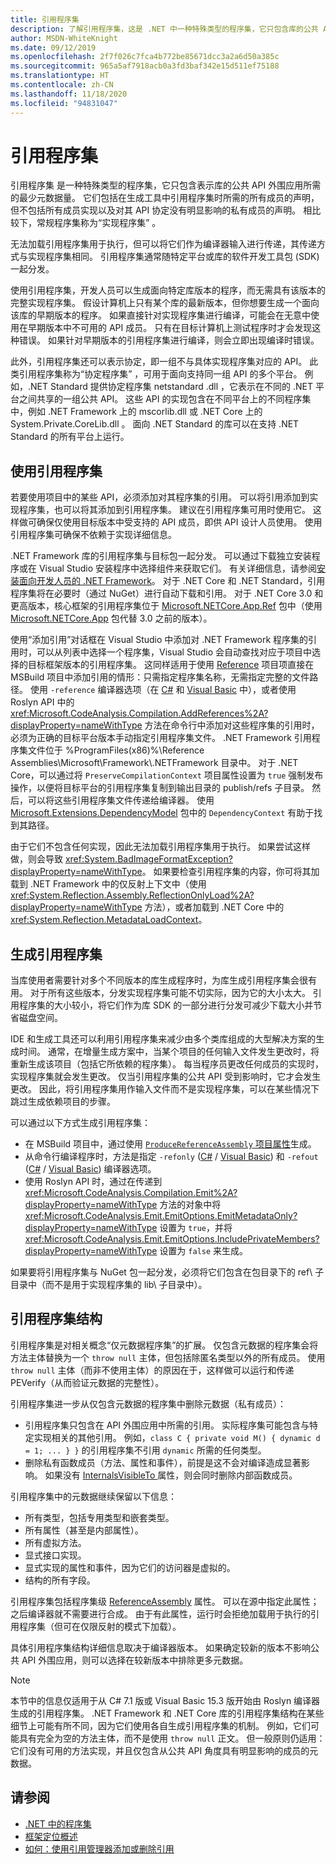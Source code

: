 ```yaml
---
title: 引用程序集
description: 了解引用程序集，这是 .NET 中一种特殊类型的程序集，它只包含库的公共 API 外围应用
author: MSDN-WhiteKnight
ms.date: 09/12/2019
ms.openlocfilehash: 2f7f026c7fca4b772be85671dcc3a2a6d50a385c
ms.sourcegitcommit: 965a5af7918acb0a3fd3baf342e15d511ef75188
ms.translationtype: HT
ms.contentlocale: zh-CN
ms.lasthandoff: 11/18/2020
ms.locfileid: "94831047"
---
```

# <a name="reference-assemblies"></a>引用程序集

引用程序集  是一种特殊类型的程序集，它只包含表示库的公共 API 外围应用所需的最少元数据量。 它们包括在生成工具中引用程序集时所需的所有成员的声明，但不包括所有成员实现以及对其 API 协定没有明显影响的私有成员的声明。 相比较下，常规程序集称为“实现程序集”  。

无法加载引用程序集用于执行，但可以将它们作为编译器输入进行传递，其传递方式与实现程序集相同。 引用程序集通常随特定平台或库的软件开发工具包 (SDK) 一起分发。

使用引用程序集，开发人员可以生成面向特定库版本的程序，而无需具有该版本的完整实现程序集。 假设计算机上只有某个库的最新版本，但你想要生成一个面向该库的早期版本的程序。 如果直接针对实现程序集进行编译，可能会在无意中使用在早期版本中不可用的 API 成员。 只有在目标计算机上测试程序时才会发现这种错误。 如果针对早期版本的引用程序集进行编译，则会立即出现编译时错误。

此外，引用程序集还可以表示协定，即一组不与具体实现程序集对应的 API。 此类引用程序集称为“协定程序集”  ，可用于面向支持同一组 API 的多个平台。 例如，.NET Standard 提供协定程序集 netstandard .dll  ，它表示在不同的 .NET 平台之间共享的一组公共 API。 这些 API 的实现包含在不同平台上的不同程序集中，例如 .NET Framework 上的 mscorlib.dll 或 .NET Core 上的 System.Private.CoreLib.dll   。 面向 .NET Standard 的库可以在支持 .NET Standard 的所有平台上运行。

## <a name="using-reference-assemblies"></a>使用引用程序集

若要使用项目中的某些 API，必须添加对其程序集的引用。 可以将引用添加到实现程序集，也可以将其添加到引用程序集。 建议在引用程序集可用时使用它。 这样做可确保仅使用目标版本中受支持的 API 成员，即供 API 设计人员使用。 使用引用程序集可确保不依赖于实现详细信息。

.NET Framework 库的引用程序集与目标包一起分发。 可以通过下载独立安装程序或在 Visual Studio 安装程序中选择组件来获取它们。 有关详细信息，请参阅[安装面向开发人员的 .NET Framework](../../framework/install/guide-for-developers.md)。 对于 .NET Core 和 .NET Standard，引用程序集将在必要时（通过 NuGet）进行自动下载和引用。 对于 .NET Core 3.0 和更高版本，核心框架的引用程序集位于 [Microsoft.NETCore.App.Ref](https://www.nuget.org/packages/Microsoft.NETCore.App.Ref) 包中（使用 [Microsoft.NETCore.App](https://www.nuget.org/packages/Microsoft.NETCore.App) 包代替 3.0 之前的版本）。

使用“添加引用”对话框在 Visual Studio 中添加对 .NET Framework 程序集的引用时，可以从列表中选择一个程序集，Visual Studio 会自动查找对应于项目中选择的目标框架版本的引用程序集。 这同样适用于使用 [Reference](/visualstudio/msbuild/common-msbuild-project-items#reference) 项目项直接在 MSBuild 项目中添加引用的情形：只需指定程序集名称，无需指定完整的文件路径。 使用 `-reference` 编译器选项（在 [C#](../../csharp/language-reference/compiler-options/reference-compiler-option.md) 和 [Visual Basic](../../visual-basic/reference/command-line-compiler/reference.md) 中），或者使用 Roslyn API 中的 <xref:Microsoft.CodeAnalysis.Compilation.AddReferences%2A?displayProperty=nameWithType> 方法在命令行中添加对这些程序集的引用时，必须为正确的目标平台版本手动指定引用程序集文件。 .NET Framework 引用程序集文件位于 %ProgramFiles(x86)%\\Reference Assemblies\\Microsoft\\Framework\\.NETFramework 目录中。 对于 .NET Core，可以通过将 `PreserveCompilationContext` 项目属性设置为 `true` 强制发布操作，以便将目标平台的引用程序集复制到输出目录的 publish/refs 子目录。 然后，可以将这些引用程序集文件传递给编译器。 使用 [Microsoft.Extensions.DependencyModel](https://www.nuget.org/packages/Microsoft.Extensions.DependencyModel/) 包中的 `DependencyContext` 有助于找到其路径。

由于它们不包含任何实现，因此无法加载引用程序集用于执行。 如果尝试这样做，则会导致 <xref:System.BadImageFormatException?displayProperty=nameWithType>。 如果要检查引用程序集的内容，你可将其加载到 .NET Framework 中的仅反射上下文中（使用 <xref:System.Reflection.Assembly.ReflectionOnlyLoad%2A?displayProperty=nameWithType> 方法），或者加载到 .NET Core 中的 <xref:System.Reflection.MetadataLoadContext>。

## <a name="generating-reference-assemblies"></a>生成引用程序集

当库使用者需要针对多个不同版本的库生成程序时，为库生成引用程序集会很有用。 对于所有这些版本，分发实现程序集可能不切实际，因为它的大小太大。 引用程序集的大小较小，将它们作为库 SDK 的一部分进行分发可减少下载大小并节省磁盘空间。

IDE 和生成工具还可以利用引用程序集来减少由多个类库组成的大型解决方案的生成时间。 通常，在增量生成方案中，当某个项目的任何输入文件发生更改时，将重新生成该项目（包括它所依赖的程序集）。 每当程序员更改任何成员的实现时，实现程序集就会发生更改。 仅当引用程序集的公共 API 受到影响时，它才会发生更改。 因此，将引用程序集用作输入文件而不是实现程序集，可以在某些情况下跳过生成依赖项目的步骤。

可以通过以下方式生成引用程序集：

- 在 MSBuild 项目中，通过使用 [`ProduceReferenceAssembly` 项目属性](/visualstudio/msbuild/common-msbuild-project-properties)生成。
- 从命令行编译程序时，方法是指定 `-refonly` ([C#](../../csharp/language-reference/compiler-options/refonly-compiler-option.md) / [Visual Basic](../../visual-basic/reference/command-line-compiler/refonly-compiler-option.md)) 和 `-refout` ([C#](../../csharp/language-reference/compiler-options/refout-compiler-option.md) / [Visual Basic](../../visual-basic/reference/command-line-compiler/refout-compiler-option.md)) 编译器选项。
- 使用 Roslyn API 时，通过在传递到 <xref:Microsoft.CodeAnalysis.Compilation.Emit%2A?displayProperty=nameWithType> 方法的对象中将 <xref:Microsoft.CodeAnalysis.Emit.EmitOptions.EmitMetadataOnly?displayProperty=nameWithType> 设置为 `true`，并将 <xref:Microsoft.CodeAnalysis.Emit.EmitOptions.IncludePrivateMembers?displayProperty=nameWithType> 设置为 `false` 来生成。

如果要将引用程序集与 NuGet 包一起分发，必须将它们包含在包目录下的 ref\\ 子目录中（而不是用于实现程序集的 lib\\ 子目录中）。

## <a name="reference-assemblies-structure"></a>引用程序集结构

引用程序集是对相关概念“仅元数据程序集”的扩展。 仅包含元数据的程序集会将方法主体替换为一个 `throw null` 主体，但包括除匿名类型以外的所有成员。 使用 `throw null` 主体（而非不使用主体）的原因在于，这样做可以运行和传递 PEVerify（从而验证元数据的完整性）。

引用程序集进一步从仅包含元数据的程序集中删除元数据（私有成员）：

- 引用程序集只包含在 API 外围应用中所需的引用。 实际程序集可能包含与特定实现相关的其他引用。 例如，`class C { private void M() { dynamic d = 1; ... } }` 的引用程序集不引用 `dynamic` 所需的任何类型。
- 删除私有函数成员（方法、属性和事件），前提是这不会对编译造成显著影响。 如果没有 [InternalsVisibleTo ](xref:System.Runtime.CompilerServices.InternalsVisibleToAttribute) 属性，则会同时删除内部函数成员。

引用程序集中的元数据继续保留以下信息：

- 所有类型，包括专用类型和嵌套类型。
- 所有属性（甚至是内部属性）。
- 所有虚拟方法。
- 显式接口实现。
- 显式实现的属性和事件，因为它们的访问器是虚拟的。
- 结构的所有字段。

引用程序集包括程序集级 [ReferenceAssembly](xref:System.Runtime.CompilerServices.ReferenceAssemblyAttribute) 属性。 可以在源中指定此属性；之后编译器就不需要进行合成。 由于有此属性，运行时会拒绝加载用于执行的引用程序集（但可在仅限反射的模式下加载）。

具体引用程序集结构详细信息取决于编译器版本。 如果确定较新的版本不影响公共 API 外围应用，则可以选择在较新版本中排除更多元数据。

> [!NOTE]
> 本节中的信息仅适用于从 C# 7.1 版或 Visual Basic 15.3 版开始由 Roslyn 编译器生成的引用程序集。 .NET Framework 和 .NET Core 库的引用程序集结构在某些细节上可能有所不同，因为它们使用各自生成引用程序集的机制。 例如，它们可能具有完全为空的方法主体，而不是使用 `throw null` 正文。 但一般原则仍适用：它们没有可用的方法实现，并且仅包含从公共 API 角度具有明显影响的成员的元数据。

## <a name="see-also"></a>请参阅

- [.NET 中的程序集](index.md)
- [框架定位概述](/visualstudio/ide/visual-studio-multi-targeting-overview)
- [如何：使用引用管理器添加或删除引用](/visualstudio/ide/how-to-add-or-remove-references-by-using-the-reference-manager)
